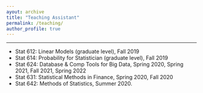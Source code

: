 ```yaml
---
ayout: archive
title: "Teaching Assistant"
permalink: /teaching/
author_profile: true
---
```


***
* Stat 612: Linear Models (graduate level), Fall 2019
* Stat 614: Probability for Statistician (graduate level), Fall 2019
* Stat 624: Database & Comp Tools for Big Data, Spring 2020, Spring 2021, Fall 2021, Spring 2022
* Stat 631: Statistical Methods in Finance, Spring 2020, Fall 2020
* Stat 642: Methods of Statistics, Summer 2020.